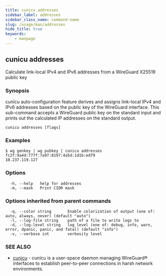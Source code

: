 ```yaml
---
title: cunicu addresses
sidebar_label: addresses
sidebar_class_name: command-name
slug: /usage/man/addresses
hide_title: true
keywords:
    - manpage
---
```


## cunicu addresses

Calculate link-local IPv4 and IPv6 addresses from a WireGuard X25519 public key

### Synopsis

cunīcu auto-configuration feature derives and assigns link-local IPv4 and IPv6 addresses based on the public key of the WireGuard interface.
This sub-command accepts a WireGuard public key on the standard input and prints out the calculated IP addresses on the standard output.


```
cunicu addresses [flags]
```

### Examples

```
$ wg genkey | wg pubkey | cunicu addresses
fc2f:9a4d:777f:7a97:8197:4a5d:1d1b:ed79
10.237.119.127
```

### Options

```
  -h, --help   help for addresses
  -m, --mask   Print CIDR mask
```

### Options inherited from parent commands

```
  -q, --color string       Enable colorization of output (one of: auto, always, never) (default "auto")
  -l, --log-file string    path of a file to write logs to
  -d, --log-level string   log level (one of: debug, info, warn, error, dpanic, panic, and fatal) (default "info")
  -v, --verbose int        verbosity level
```

### SEE ALSO

* [cunicu](cunicu.md)	 - cunīcu is a user-space daemon managing WireGuard® interfaces to establish peer-to-peer connections in harsh network environments.

